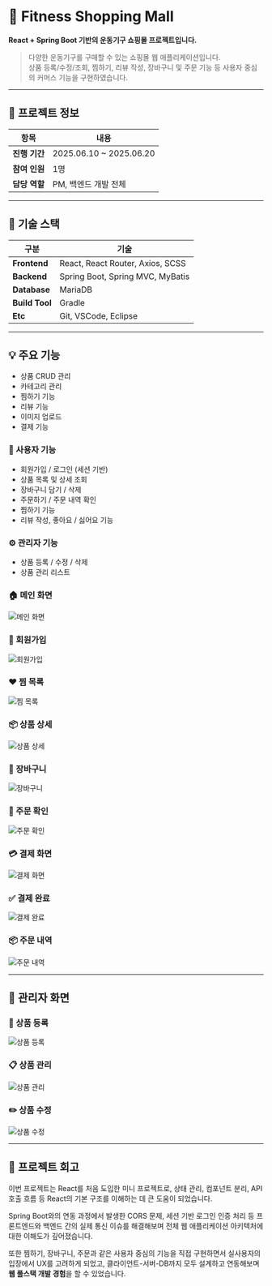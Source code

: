 # 💪 Fitness Shopping Mall

**React + Spring Boot 기반의 운동기구 쇼핑몰 프로젝트입니다.**

> 다양한 운동기구를 구매할 수 있는 쇼핑몰 웹 애플리케이션입니다.  
> 상품 등록/수정/조회, 찜하기, 리뷰 작성, 장바구니 및 주문 기능 등 사용자 중심의 커머스 기능을 구현하였습니다.

---

## 📅 프로젝트 정보

| 항목 | 내용 |
|------|------|
| **진행 기간** | 2025.06.10 ~ 2025.06.20 |
| **참여 인원** | 1명 |
| **담당 역할** | PM, 백엔드 개발 전체 |

---

## 🚀 기술 스택

| 구분           | 기술 |
|----------------|------|
| **Frontend**   | React, React Router, Axios, SCSS |
| **Backend**    | Spring Boot, Spring MVC, MyBatis |
| **Database**   | MariaDB |
| **Build Tool** | Gradle |
| **Etc**        | Git, VSCode, Eclipse |

---

## 💡 주요 기능
- 상품 CRUD 관리
- 카테고리 관리
- 찜하기 기능
- 리뷰 기능
- 이미지 업로드
- 결제 기능

### 🛒 사용자 기능
- 회원가입 / 로그인 (세션 기반)
- 상품 목록 및 상세 조회
- 장바구니 담기 / 삭제
- 주문하기 / 주문 내역 확인
- 찜하기 기능
- 리뷰 작성, 좋아요 / 싫어요 기능

### ⚙️ 관리자 기능
- 상품 등록 / 수정 / 삭제
- 상품 관리 리스트

### 🏠 메인 화면  
![메인 화면](https://github.com/user-attachments/assets/80dcac4c-5fb7-44fb-92be-4c62b1392f20)

### 🧾 회원가입  
![회원가입](https://github.com/user-attachments/assets/1cf7d896-c6f5-478b-b5f5-ca6a8704b1cb)

### ❤️ 찜 목록  
![찜 목록](https://github.com/user-attachments/assets/edfeae26-57b6-4655-a91e-9eaf34f10559)

### 📦 상품 상세  
![상품 상세](https://github.com/user-attachments/assets/be0d87a2-6213-475d-8d69-272f97077d05)

### 🛒 장바구니  
![장바구니](https://github.com/user-attachments/assets/a6b5268a-6176-4391-a570-ffea7735896e)

### 🧾 주문 확인  
![주문 확인](https://github.com/user-attachments/assets/8eb059b4-5716-4f35-a6c1-72fe93f3b586)

### 💳 결제 화면  
![결제 화면](https://github.com/user-attachments/assets/abde3b20-0456-494d-b56f-a6fa68796ae3)

### ✅ 결제 완료  
![결제 완료](https://github.com/user-attachments/assets/3e88a420-7a93-4d34-aa47-6d5b83e834d2)

### 📦 주문 내역  
![주문 내역](https://github.com/user-attachments/assets/7a294e77-2c6f-444b-9e03-9e517fc9d900)

---

## 🔧 관리자 화면

### 📝 상품 등록  
![상품 등록](https://github.com/user-attachments/assets/2f800481-4b77-42ab-9af4-2b2ace1cd1a4)

### 📋 상품 관리  
![상품 관리](https://github.com/user-attachments/assets/adaab525-9ffc-43ac-ae2f-7e31aa1707e1)

### ✏️ 상품 수정  
![상품 수정](https://github.com/user-attachments/assets/1d227785-9747-4b64-a1f6-7e7b6174bfdb)

---

## 📝 프로젝트 회고

이번 프로젝트는 React를 처음 도입한 미니 프로젝트로, 상태 관리, 컴포넌트 분리, API 호출 흐름 등 React의 기본 구조를 이해하는 데 큰 도움이 되었습니다.

Spring Boot와의 연동 과정에서 발생한 CORS 문제, 세션 기반 로그인 인증 처리 등 프론트엔드와 백엔드 간의 실제 통신 이슈를 해결해보며 전체 웹 애플리케이션 아키텍처에 대한 이해도가 깊어졌습니다.

또한 찜하기, 장바구니, 주문과 같은 사용자 중심의 기능을 직접 구현하면서 실사용자의 입장에서 UX를 고려하게 되었고, 클라이언트-서버-DB까지 모두 설계하고 연동해보며 **웹 풀스택 개발 경험**을 할 수 있었습니다.
